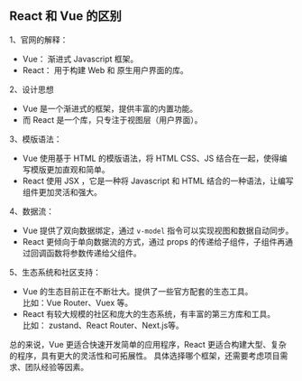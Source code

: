 ## React 和 Vue 的区别
1、官网的解释：  
- Vue： 渐进式 Javascript 框架。  
- React： 用于构建 Web 和 原生用户界面的库。

2、设计思想
- Vue 是一个渐进式的框架，提供丰富的内置功能。
- 而 React 是一个库，只专注于视图层（用户界面）。

3、模版语法：
- Vue 使用基于 HTML 的模版语法，将 HTML CSS、JS 结合在一起，使得编写模版更加直观和简单。
- React 使用 JSX ，它是一种将 Javascript 和 HTML 结合的一种语法，让编写组件更加灵活和强大。

4、数据流：
- Vue 提供了双向数据绑定，通过 `v-model` 指令可以实现视图和数据自动同步。
- React 更倾向于单向数据流的方式，通过 props 的传递给子组件，子组件再通过回调函数将参数传递给父组件。

5、生态系统和社区支持：
- Vue 的生态目前正在不断壮大。提供了一些官方配套的生态工具。  
比如：Vue Router、Vuex 等。
- React 有较大规模的社区和庞大的生态系统，有丰富的第三方库和工具。  
比如： zustand、React Router、Next.js等。

总的来说，Vue 更适合快速开发简单的应用程序，React 更适合构建大型、复杂的程序，具有更大的灵活性和可拓展性。
具体选择哪个框架，还需要考虑项目需求、团队经验等因素。

